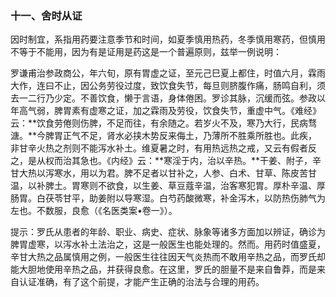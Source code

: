### 十一、舍时从证

因时制宜，系指用药要注意季节和时间，如夏季慎用热药，冬季慎用寒药，但慎用不等于不能用，因为有是证用是药这是一个普遍原则，兹举一例说明：

罗谦甫治参政商公，年六旬，原有胃虚之证，至元己巳夏上都住，时值六月，霖雨大作，连曰不止，因公务劳役过度，致饮食失节，每旦则脐腹作痛，肠鸣自利，须去一二行乃少定。不善饮食，懒于言语，身体倦困。罗诊其脉，沉缓而弦。参政以年高气弱，脾胃素有虚寒之证，加之霖雨及劳役，饮食失节，重虚中气。《难经》云：**饮食劳倦则伤脾，不足而往，有余随之。若岁火不及，寒乃大行，民病骛溏。**今脾胃正气不足，肾水必挟木势反来侮土，乃薄所不胜乘所胜也。此疾，非甘辛火热之剂则不能泻水补土。维夏暑之时，有用热远热之戒，又云有假者反之，是从权而治其急也。《内经》云：**寒淫于内，治以辛热。**干姜、附子，辛甘大热以泻寒水，用以为君。脾不足者以甘补之，人参、白术、甘草、陈皮苦甘温，以补脾土。胃寒则不欲食，以生姜、草豆蔻辛温，治客寒犯胃。厚朴辛温、厚肠胃。白茯苓甘平，助姜附以导寒湿。白芍药酸微寒，补金泻木，以防热伤肺气为左也。不数服，良愈（《名医类案•卷一》）。

提示：罗氏从患者的年龄、职业、病史、症状、脉象等诸多方面加以辨证，确诊为脾胃虚寒，以泻水补土法治之，这是一般医生也能处理的。然而。用药时值盛夏，辛甘大热之品属慎用之例，一般医生往往因天气炎热而不敢用辛热之品，而罗氏却能大胆地使用辛热之品，并获得良愈。在这里，罗氏的胆量不是来自鲁莽，而是来自认证准确，有了这个前提，才能产生正确的治法与合理的用药。

